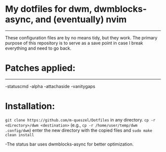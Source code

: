 # My dotfiles for dwm, dwmblocks-async, and (eventually) nvim
---
These configuration files are by no means tidy, but they work. The primary purpose of this repository is to serve as a save point in case I break everything and need to go back.

# Patches applied:
---
-statuscmd
-alpha
-attachaside
-vanitygaps

# Installation:

`git clone https://github.com/m-queszel/Dotfiles` in any directory.
`cp -r <directory>/dwm <destination>` (e.g., `cp -r /home/user/temp/dwm .config/dwm`)
enter the new directory with the copied files and `sudo make clean install`

-The status bar uses dwmblocks-async for better optimization.
